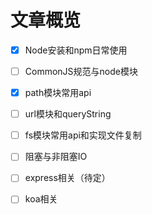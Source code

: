 # 文章概览

- [x] Node安装和npm日常使用

- [ ] CommonJS规范与node模块

- [x] path模块常用api

- [ ] url模块和queryString

- [ ] fs模块常用api和实现文件复制

- [ ] 阻塞与非阻塞IO

- [ ] express相关（待定）

- [ ] koa相关